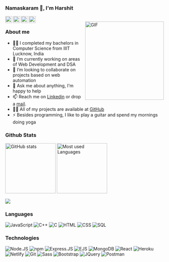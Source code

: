 ### Namaskaram 🙏, I'm Harshit
<a href="https://www.linkedin.com/in/harshitg00">
  <img align="left" alt="Harshit Gupta | LinkedIN" width="22px" src="https://cdn.jsdelivr.net/npm/simple-icons@v3/icons/linkedin.svg" />
</a>
<a href="https://twitter.com/harshitg00">
  <img align="left" alt="Harshit Gupta | Twitter" width="22px" src="https://cdn.jsdelivr.net/npm/simple-icons@v3/icons/twitter.svg" />
</a>
<a href="https://www.instagram.com/_harshit_g">
  <img align="left" alt="Harshit Gupta | Instagram" width="22px" src="https://cdn.jsdelivr.net/npm/simple-icons@v3/icons/instagram.svg" />
</a>
<a href="https://mail.google.com/mail/?view=cm&fs=1&tf=1&to=harshitg0202@gmail.com">
  <img align="left" alt="Harshit Gupta | Mail" width="22px" src="https://cdn.jsdelivr.net/npm/simple-icons@3.13.0/icons/gmail.svg" />
</a>
<br>
  <img height=250 align="right" src="https://cdn.dribbble.com/users/3414434/screenshots/14616859/media/94814b2e5bcd1dd9f926bdd0d98eda5c.gif" alt="GIF" />

### About me
- 🙋‍♂️ I completed my bachelors in Computer Science from IIIT Lucknow, India
- 🔭 I’m currently working on areas of Web Development and DSA
- 👯 I’m looking to collaborate on projects based on web automation
- 💬 Ask me about anything, I'm happy to help
- 📫 Reach me on [Linkedin](https://www.linkedin.com/in/harshitg00) or drop a [mail](https://mail.google.com/mail/?view=cm&fs=1&tf=1&to=harshitg0202@gmail.com).
- 👨‍💻 All of my projects are available at [GitHub](https://github.com/harshitg00?tab=repositories)
- ⚡ Besides programming, I like to play a guitar and spend my mornings doing yoga

### Github Stats

<p align="left">
    <img src="https://github-readme-stats.vercel.app/api?username=harshitg00&show_icons=true&count_private=true&hide_title=true&include_all_commits=true&theme=react" alt="GitHub stats"  height="160px"/>
    <img src="https://github-readme-stats.vercel.app/api/top-langs/?username=harshitg00&layout=compact&langs_count=7&theme=react" alt="Most used Languages" height="160px" />
</p>

<!-- ### Visitor Count
![Visitor Count](https://profile-counter.glitch.me/harshitg00/count.svg) -->
![](https://komarev.com/ghpvc/?username=harshitg00&color=brightgreen&style=flat)


<!-- [![Readme Card](https://github-readme-stats.vercel.app/api/pin/?username=harshitg00&repo=teamforhack)](https://github.com/harshitg00/github-readme-stats) -->

### Languages

![JavaScript](https://img.shields.io/badge/-JavaScript-000?&logo=JavaScript)
![C++](https://img.shields.io/badge/-C++-000?&logo=c%2b%2b&logoColor=00599C)
![C](https://img.shields.io/badge/-C-000?&logo=C)
![HTML](https://img.shields.io/badge/-HTML5-000?&logo=html5)
![CSS](https://img.shields.io/badge/-CSS3-000?&logo=css3)
![SQL](https://img.shields.io/badge/-SQL-000?&logo=MySQL)

### Technologies
![Node.JS](https://img.shields.io/badge/Node.js-000?&logo=node.js)
![npm](https://img.shields.io/badge/npm-000?&logo=npm)
![Express.JS](https://img.shields.io/badge/Express.js-000000?&logo=express)
![EJS](https://img.shields.io/badge/EJS-000?&logo=ejs)
![MongoDB](https://img.shields.io/badge/MongoDB-000?&logo=mongodb)
![React](https://img.shields.io/badge/React-000?&logo=react)
![Heroku](https://img.shields.io/badge/Heroku-000?&logo=heroku)
![Netlify](https://img.shields.io/badge/Netlify-000?&logo=netlify)
![Git](https://img.shields.io/badge/Git-000?&logo=git)
![Sass](https://img.shields.io/badge/Sass-000?&logo=sass)
![Bootstrap](https://img.shields.io/badge/Bootstrap-000?&logo=bootstrap)
![JQuery](https://img.shields.io/badge/JQuery-000?&logo=jquery)
![Postman](https://img.shields.io/badge/Postman-000?&logo=postman)
